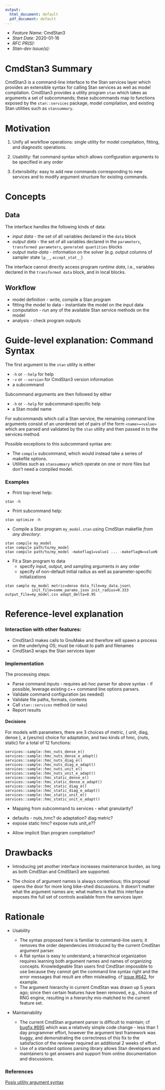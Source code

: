 ```yaml
---
output:
  html_document: default
  pdf_document: default
---
```


- *Feature Name:* CmdStan3
- *Start Date:* 2020-01-16
- *RFC PR(S):*
- *Stan-dev Issue(s):*

# CmdStan3 Summary
[summary]: #summary

CmdStan3 is a command-line interface to the Stan services layer
which provides an extensible syntax for calling Stan services
as well as model compilation.
CmdStan3 provides a utility program `stan` which takes as arguments
a set of subcommands; these subcommands map to functions
exposed by the `stan::services` package, model compilation,
and existing Stan utilities such as `stansummary`.


# Motivation
[motivation]: #motivation

1. Unify all workflow operations: single utility for model compilation, fitting, and diagnostic operations.

2. Usability: flat command syntax which allows configuration arguments to be specified in any order

3. Extensibility: easy to add new commands corresponding to new services and to modify argument structure for existing commands.

# Concepts
[concepts]: #concepts

## Data

The interface handles the following kinds of data:

 - _input data_  - the set of all variables declared in the `data` block
 - _output data_ - the set of all variables declared in the `parameters`, `transformed parameters`, `generated quantities` blocks
 - _output meta-data_ - information on the solver (e.g. output columns of sampler state `lp__`, `accept_stat__`)

The interface cannot directly access program _runtime data_, i.e., variables declared
in the `transformed data` block, and in local blocks.

## Workflow

 - model definition - write, compile a Stan program
 - fitting the model to data - instantiate the model on the input data
 - computation - run any of the available Stan service methods on the model
 - analysis - check program outputs


# Guide-level explanation: Command Syntax
[guide-level-explanation]: #guide-level-explanation

The first argument to the `stan` utility is either

- `-h` or `--help` for help
- `-v` or `--version` for CmdStan3 version information
- a subcommand

Subcommand arguments are then followed by either

- `-h` or `--help` for subcommand-specific help
- a Stan model name

For subcommands which call a Stan service,
the remaining command line arguments consist of an
unordered set of pairs of the form `<name>=<value>`
which are parsed and validated by the `stan` utility
and then passed in to the services method.

Possible exceptions to this subcommand syntax are:

- The `compile` subcommand, which would instead take a series of makefile options.
- Utilities such as `stansummary` which operate on one or more files but don't need a compiled model.


### Examples

- Print top-level help:
```
stan -h
```

- Print subcommand help:
```
stan optimize -h
```

- Compile a Stan program `my_model.stan` using CmdStan makefile _from any directory_:

```
stan compile my_model
stan compile path/to/my_model
stan compile path/to/my_model -makeflag1=value1 ... -makeflagN=valueN
```


- Fit a Stan program to data
  + specify input, output, and sampling arguments in any order
  + specify of non-default initial radius as well as parameter-specific initializations

```
stan sample my_model metric=dense data_file=my_data.json\
            init_file=some_params.json init_radius=0.333 output_file=my_model.csv adapt_delta=0.95
```


# Reference-level explanation
[reference-level-explanation]: #reference-level-explanation

### Interaction with other features:

- CmdStan3 makes calls to GnuMake and therefore will spawn a process on the underlying OS; must be robust to path and filenames
- CmdStan3 wraps the Stan services layer 

### Implementation

The processing steps:

- Parse command inputs - requires ad-hoc parser for above syntax - if possible, leverage existing c++ command line options parsers.
- Validate command configuration (as needed)
- Validate file paths, formats, contents
- Call `stan::services` method (or `make`)
- Report results

#### Decisions

For models with parameters, there are 3 choices of metric, { unit, diag, dense }, a {yes/no} choice for adaptation, and two kinds of hmc, {nuts, static} for a total of 12 functions:

```
services::sample::hmc_nuts_dense_e()
services::sample::hmc_nuts_dense_e_adapt()
services::sample::hmc_nuts_diag_e()
services::sample::hmc_nuts_diag_e_adapt()
services::sample::hmc_nuts_unit_e()
services::sample::hmc_nuts_unit_e_adapt()
services::sample::hmc_static_dense_e()
services::sample::hmc_static_dense_e_adapt()
services::sample::hmc_static_diag_e()
services::sample::hmc_static_diag_e_adapt()
services::sample::hmc_static_unit_e()
services::sample::hmc_static_unit_e_adapt()
```

- Mapping from subcommand to services - what granularity?<br>
 + defaults - nuts\_hmc? do adaptation?  diag metric?
 + expose static hmc? expose nuts unit\_e??

- Allow implicit Stan program compilation?


# Drawbacks
[drawbacks]: #drawbacks

- Introducing yet another interface increases maintenance burden, as long as both CmdStan and CmdStan3 are supported.

- The choice of argument names is always contentious; this proposal opens the door for more long bike-shed discussions.  It doesn't matter what the argument names are; what matters is that this interface exposes the full set of controls available from the services layer.

# Rationale
[rationale]: #rationale

- Usability
  + The syntax proposed here is familiar to command-line users; it removes the order dependencies introduced by the current CmdStan argument parser.
  + A flat syntax is easy to understand; a hierarchical organization requires learning both argument names and names of organizing concepts.  Knowledgeable Stan users find CmdStan impossible to use because they cannot get the command line syntax right and the error messages that result are often misleading. cf [issue #642](https://github.com/stan-dev/cmdstan/issues/642), for example.
  + The argument hierarchy in current CmdStan was drawn up 5 years ago; since then certain features have been removed, e.g., choice of RNG engine, resulting in a hierarchy mis-matched to the current feature set.


- Maintainability
  + The current CmdStan argument parser is difficult to maintain; cf [bugfix #695](https://github.com/stan-dev/cmdstan/pull/695) which was a relatively simple code change - less than 1 day programmer effort, however the argument test framework was buggy, and demonstrating the correctness of this fix to the satisfaction of the reviewer required an additional 2 weeks of effort.
  + Use of a standard options parsing library allows Stan developers and maintainers to get answers and support from online documentation and discussions.






### References

[Posix utility argument syntax](https://pubs.opengroup.org/onlinepubs/9699919799/basedefs/V1_chap12.html)



